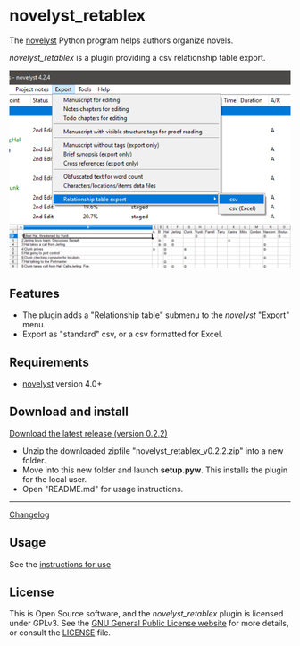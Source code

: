 # novelyst_retablex

The [novelyst](https://peter88213.github.io/novelyst/) Python program helps authors organize novels.  

*novelyst_retablex* is a plugin providing a csv relationship table export.


![Screenshot](Screenshots/screen01.png)
![Screenshot](Screenshots/screen02.png)

## Features

- The plugin adds a "Relationship table" submenu to the *novelyst* "Export" menu.
- Export as "standard" csv, or a csv formatted for Excel.

## Requirements

- [novelyst](https://peter88213.github.io/novelyst/) version 4.0+

## Download and install

[Download the latest release (version 0.2.2)](https://github.com/peter88213/novelyst_retablex/raw/main/dist/novelyst_retablex_v0.2.2.zip)

- Unzip the downloaded zipfile "novelyst_retablex_v0.2.2.zip" into a new folder.
- Move into this new folder and launch **setup.pyw**. This installs the plugin for the local user.
- Open "README.md" for usage instructions.

------------------------------------------------------------------

[Changelog](changelog)

## Usage

See the [instructions for use](usage)

## License

This is Open Source software, and the *novelyst_retablex* plugin is licensed under GPLv3. See the
[GNU General Public License website](https://www.gnu.org/licenses/gpl-3.0.en.html) for more
details, or consult the [LICENSE](https://github.com/peter88213/novelyst_retablex/blob/main/LICENSE) file.
